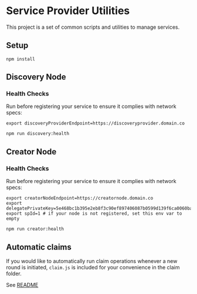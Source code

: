 # Service Provider Utilities

This project is a set of common scripts and utilities to manage services.

## Setup

```
npm install
```

## Discovery Node

### Health Checks

Run before registering your service to ensure it complies with network specs:
```
export discoveryProviderEndpoint=https://discoveryprovider.domain.co

npm run discovery:health
```

## Creator Node

### Health Checks

Run before registering your service to ensure it complies with network specs:
```
export creatorNodeEndpoint=https://creatornode.domain.co
export delegatePrivateKey=5e468bc1b395e2eb8f3c90ef897406087b0599d139f6ca0060ba85dcc0dce8dc
export spId=1 # if your node is not registered, set this env var to empty

npm run creator:health
```

## Automatic claims

If you would like to automatically run claim operations whenever a new round is initiated, `claim.js` is included for your convenience in the claim folder.

See [README](./claim)